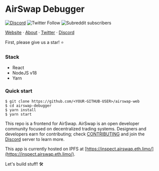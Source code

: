 # AirSwap Debugger

[![Discord](https://img.shields.io/discord/590643190281928738.svg)](https://chat.airswap.io) ![Twitter Follow](https://img.shields.io/twitter/follow/airswap?style=social) ![Subreddit subscribers](https://img.shields.io/reddit/subreddit-subscribers/AirSwap?style=social)

[Website](https://www.airswap.io/) · [About](https://about.airswap.io/) · [Twitter](https://twitter.com/airswap) · [Discord](https://chat.airswap.io/)

First, please give us a star! ⭐️

### Stack

- React
- NodeJS v18
- Yarn

### Quick start

```
$ git clone https://github.com/<YOUR-GITHUB-USER>/airswap-web
$ cd airswap-debugger
$ yarn install
$ yarn start
```

This repo is a frontend for AirSwap. AirSwap is an open developer community focused on decentralized trading systems. Designers and developers earn for contributing; check [CONTRIBUTING](CONTRIBUTING.md) and join the [Discord](https://chat.airswap.io/) server to learn more.

This app is currently hosted on IPFS at [https://inspect.airswap.eth.limo/](https://inspect.airswap.eth.limo/).

Let's build stuff! 🛠️
